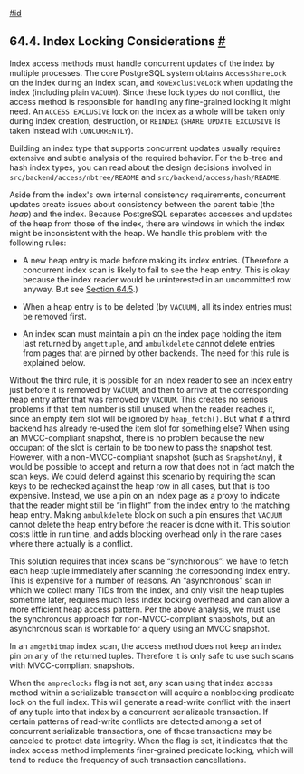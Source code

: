 [#id](#INDEX-LOCKING)

## 64.4. Index Locking Considerations [#](#INDEX-LOCKING)

Index access methods must handle concurrent updates of the index by multiple processes. The core PostgreSQL system obtains `AccessShareLock` on the index during an index scan, and `RowExclusiveLock` when updating the index (including plain `VACUUM`). Since these lock types do not conflict, the access method is responsible for handling any fine-grained locking it might need. An `ACCESS EXCLUSIVE` lock on the index as a whole will be taken only during index creation, destruction, or `REINDEX` (`SHARE UPDATE EXCLUSIVE` is taken instead with `CONCURRENTLY`).

Building an index type that supports concurrent updates usually requires extensive and subtle analysis of the required behavior. For the b-tree and hash index types, you can read about the design decisions involved in `src/backend/access/nbtree/README` and `src/backend/access/hash/README`.

Aside from the index's own internal consistency requirements, concurrent updates create issues about consistency between the parent table (the _heap_) and the index. Because PostgreSQL separates accesses and updates of the heap from those of the index, there are windows in which the index might be inconsistent with the heap. We handle this problem with the following rules:

- A new heap entry is made before making its index entries. (Therefore a concurrent index scan is likely to fail to see the heap entry. This is okay because the index reader would be uninterested in an uncommitted row anyway. But see [Section 64.5](index-unique-checks).)

- When a heap entry is to be deleted (by `VACUUM`), all its index entries must be removed first.

- An index scan must maintain a pin on the index page holding the item last returned by `amgettuple`, and `ambulkdelete` cannot delete entries from pages that are pinned by other backends. The need for this rule is explained below.

Without the third rule, it is possible for an index reader to see an index entry just before it is removed by `VACUUM`, and then to arrive at the corresponding heap entry after that was removed by `VACUUM`. This creates no serious problems if that item number is still unused when the reader reaches it, since an empty item slot will be ignored by `heap_fetch()`. But what if a third backend has already re-used the item slot for something else? When using an MVCC-compliant snapshot, there is no problem because the new occupant of the slot is certain to be too new to pass the snapshot test. However, with a non-MVCC-compliant snapshot (such as `SnapshotAny`), it would be possible to accept and return a row that does not in fact match the scan keys. We could defend against this scenario by requiring the scan keys to be rechecked against the heap row in all cases, but that is too expensive. Instead, we use a pin on an index page as a proxy to indicate that the reader might still be “in flight” from the index entry to the matching heap entry. Making `ambulkdelete` block on such a pin ensures that `VACUUM` cannot delete the heap entry before the reader is done with it. This solution costs little in run time, and adds blocking overhead only in the rare cases where there actually is a conflict.

This solution requires that index scans be “synchronous”: we have to fetch each heap tuple immediately after scanning the corresponding index entry. This is expensive for a number of reasons. An “asynchronous” scan in which we collect many TIDs from the index, and only visit the heap tuples sometime later, requires much less index locking overhead and can allow a more efficient heap access pattern. Per the above analysis, we must use the synchronous approach for non-MVCC-compliant snapshots, but an asynchronous scan is workable for a query using an MVCC snapshot.

In an `amgetbitmap` index scan, the access method does not keep an index pin on any of the returned tuples. Therefore it is only safe to use such scans with MVCC-compliant snapshots.

When the `ampredlocks` flag is not set, any scan using that index access method within a serializable transaction will acquire a nonblocking predicate lock on the full index. This will generate a read-write conflict with the insert of any tuple into that index by a concurrent serializable transaction. If certain patterns of read-write conflicts are detected among a set of concurrent serializable transactions, one of those transactions may be canceled to protect data integrity. When the flag is set, it indicates that the index access method implements finer-grained predicate locking, which will tend to reduce the frequency of such transaction cancellations.
